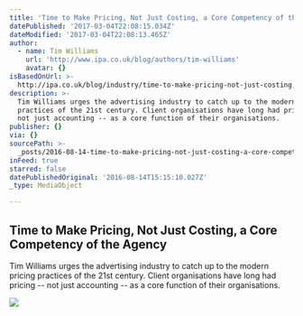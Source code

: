 ```yaml
---
title: 'Time to Make Pricing, Not Just Costing, a Core Competency of the Agency'
datePublished: '2017-03-04T22:08:15.034Z'
dateModified: '2017-03-04T22:08:13.465Z'
author:
  - name: Tim Williams
    url: 'http://www.ipa.co.uk/blog/authors/tim-williams'
    avatar: {}
isBasedOnUrl: >-
  http://ipa.co.uk/blog/industry/time-to-make-pricing-not-just-costing,-a-core-competency-of-the-agency/12473?utm_content=buffer93ed6&utm_medium=social&utm_source=linkedin.com&utm_campaign=buffer#.V7B8QhLXenO
description: >-
  Tim Williams urges the advertising industry to catch up to the modern pricing
  practices of the 21st century. Client organisations have long had pricing --
  not just accounting -- as a core function of their organisations.
publisher: {}
via: {}
sourcePath: >-
  _posts/2016-08-14-time-to-make-pricing-not-just-costing-a-core-competency-of.md
inFeed: true
starred: false
datePublishedOriginal: '2016-08-14T15:15:10.027Z'
_type: MediaObject

---
```

<article style=""><h1>Time to Make Pricing, Not Just Costing, a Core Competency of the Agency</h1><p>Tim Williams urges the advertising industry to catch up to the modern pricing practices of the 21st century. Client organisations have long had pricing -- not just accounting -- as a core function of their organisations.</p><img src="http://ipa.co.uk/write/images/uploads/Blog/Authors/iStock_93876371_LARGE.jpg?width=550&amp;mode=crop&amp;scale=both&amp;quality=100" /></article>